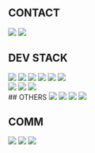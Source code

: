 
## CONTACT
<a href="https://www.instagram.com/zzakjista/" target="_blank"><img src="https://img.shields.io/badge/instagram-E4405F?style=for-the-badge&logo=instagram&logoColor=FFFFFF"/></a>
<a href="https://zzz0101.tistory.com/" target="_blank"><img src="https://img.shields.io/badge/tistory-000000?style=for-the-badge&logo=instagram&logoColor=FFFFFF"/></a>

## DEV STACK
<DIV>
  <div>
<!-- //python --> <img src="https://img.shields.io/badge/Python-3766AB?style=for-the-badge&logo=Python&logoColor=white"/>
<!-- //MySQL --> <img src="https://img.shields.io/badge/MySQL-4479A1?style=for-the-badge&logo=MySQL&logoColor=white"/>
<!-- //pytorch --> <img src="https://img.shields.io/badge/Pytorch-EE4C2C?style=for-the-badge&logo=Pytorch&logoColor=white"/>
<!-- //pandas --> <img src="https://img.shields.io/badge/Pandas-150458?style=for-the-badge&logo=pandas&logoColor=white"/>
<!-- //numpy --> <img src="https://img.shields.io/badge/Numpy-013243?style=for-the-badge&logo=Numpy&logoColor=white"/>
<!-- //scikit-learn --> <img src="https://img.shields.io/badge/scikitlearn-F7931E?style=for-the-badge&logo=scikit-learn&logoColor=white"/>
  </div>
  <div>
<!-- //vscode --> <img src="https://img.shields.io/badge/VSCODE-007ACC?style=for-the-badge&logo=VisualStudioCODE&logoColor=white"/>
<!-- //colab --> <img src="https://img.shields.io/badge/colab-F9AB00?style=for-the-badge&logo=google colab&logoColor=white"/>
<!-- //github --> <img src="https://img.shields.io/badge/github-181717?style=for-the-badge&logo=github&logoColor=white"/>
  </div>
</DIV>
## OTHERS
<!-- //Google Analytics --> <img src="https://img.shields.io/badge/Google Analytics-E37400?style=for-the-badge&logo=Google Analytics&logoColor=white"/>
<!-- //AI --> <img src="https://img.shields.io/badge/AI-FF9A00?style=for-the-badge&logo=Adobe illustrator&logoColor=white"/>
<!-- //photoshop --> <img src="https://img.shields.io/badge/Photoshop-31A8FF?style=for-the-badge&logo=Adobe Photoshop&logoColor=white"/>
<!-- //powerpoint --> <img src="https://img.shields.io/badge/Powerpoint-B7472A?style=for-the-badge&logo=microsoft powerpoint&logoColor=white"/>

## COMM
<!-- //slack --> <img src="https://img.shields.io/badge/slack-4A154B?style=for-the-badge&logo=slack&logoColor=white"/>
<!-- //JIRA --> <img src="https://img.shields.io/badge/Jira-0052CC?style=for-the-badge&logo=jira&logoColor=white"/>
<!-- //notion --><img src="https://img.shields.io/badge/notion-000000?style=for-the-badge&logo=notion&logoColor=white"/>
